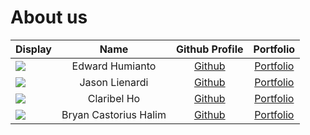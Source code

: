# About us

Display |         Name          |               Github Profile                | Portfolio 
--------|:---------------------:|:-------------------------------------------:|:---------:
![](https://via.placeholder.com/100.png?text=Photo) |    Edward Humianto    |   [Github](https://github.com/edwardhumi)   | [Portfolio](team/edwardhumi.md)
![](https://via.placeholder.com/100.png?text=Photo) |    Jason Lienardi     | [Github](https://github.com/jasonlienardi)  | [Portfolio](team/jasonlienardi.md)
![](https://via.placeholder.com/100.png?text=Photo)  |      Claribel Ho      |  [Github](https://github.com/claribelho)   | [Portfolio](team/claribelho.md)
![](https://via.placeholder.com/100.png?text=Photo) | Bryan Castorius Halim | [Github](https://github.com/BryanCastorius) | [Portfolio](team/bryancastorius.md)